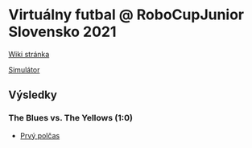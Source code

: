 # Virtuálny futbal @ RoboCupJunior Slovensko 2021

[Wiki stránka](https://wiki.robotika.sk/robowiki/index.php?title=RoboCup_Junior_Slovensko)

[Simulátor](https://robocupjuniortc.github.io/rcj-soccer-sim/)

## Výsledky

### The Blues vs. The Yellows (1:0)
- [Prvý polčas](out/1_-_1_-_The_Blues_vs_The_Yellows-20210504T194434.html)
